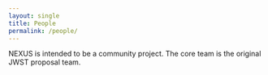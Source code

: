 ```yaml
---
layout: single
title: People
permalink: /people/
---
```


NEXUS is intended to be a community project. The core team is the original JWST proposal team. 
